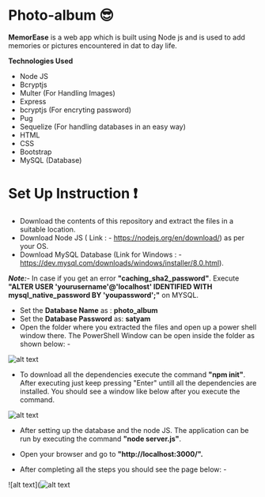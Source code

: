 # Photo-album :sunglasses:

**MemorEase** is a web app which is built using Node js and is used to add memories or pictures encountered in dat to day life.


**Technologies Used**
+ Node JS 
+ Bcryptjs
+ Multer (For Handling Images)
+ Express
+ bcryptjs (For encryting password)
+ Pug
+ Sequelize (For handling databases in an easy way)
+ HTML
+ CSS
+ Bootstrap
+ MySQL (Database)


# Set Up Instruction :exclamation:
+ Download the contents of this repository and extract the files in a suitable location.
+ Download Node JS ( Link : - https://nodejs.org/en/download/) as per your OS.
+ Download MySQL Database (Link for Windows : - https://dev.mysql.com/downloads/windows/installer/8.0.html).

**_Note:_**- In case if you get an error **"caching_sha2_password"**. Execute **"ALTER USER 'yourusername'@'localhost' IDENTIFIED WITH mysql_native_password BY 'youpassword';"** on MYSQL.

+ Set the **Database Name** as :  **photo_album**
+ Set the **Database Password** as: **satyam**
+ Open the folder where you extracted the files and open up a power shell window there. The PowerShell Window can be open inside the folder as shown below: - 

![alt text](https://github.com/SatyamJindal/MemorEase/blob/master/screenshots/Screenshot%20(28).png "PowerShell")

+ To download all the dependencies execute the command **"npm init"**. After executing just keep pressing "Enter" untill all the dependencies are installed. You should see a window like below after you execute the command.


![alt text](https://github.com/SatyamJindal/MemorEase/blob/master/screenshots/Screenshot%20(30).png "PowerShell")

+ After setting up the database and the node JS. The application can be run by executing the command **"node server.js"**.
+ Open your browser and go to **"http://localhost:3000/".**

+ After completing all the steps you should see the page below: - 

![alt text](![alt text](https://github.com/SatyamJindal/MemorEase/blob/master/screenshots/memor_ease.PNG "PowerShell") 











